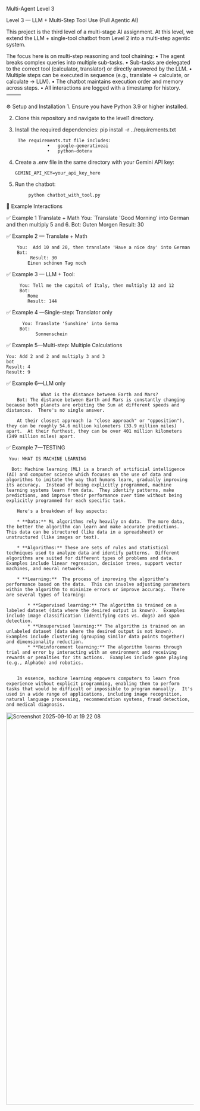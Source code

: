 Multi-Agent Level 3

Level 3 — LLM + Multi-Step Tool Use (Full Agentic AI)

This project is the third level of a multi-stage AI assignment. At this level, we extend the LLM + single-tool chatbot from Level 2 into a multi-step agentic system.

The focus here is on multi-step reasoning and tool chaining:
	•	The agent breaks complex queries into multiple sub-tasks.
	•	Sub-tasks are delegated to the correct tool (calculator, translator) or directly answered by the LLM.
	•	Multiple steps can be executed in sequence (e.g., translate → calculate, or calculate → LLM).
	•	The chatbot maintains execution order and memory across steps.
	•	All interactions are logged with a timestamp for history.
⸻

⚙️ Setup and Installation
	1.	Ensure you have Python 3.9 or higher installed.

  	
   2.	Clone this repository and navigate to the level1 directory.
	
 3.	Install the required dependencies:
            pip install -r ../requirements.txt
            
   		 The requirements.txt file includes:
                    •	google-generativeai
                    •	python-dotenv
   4.	Create a .env file in the same directory with your Gemini API key:

     		GEMINI_API_KEY=your_api_key_here
5.	Run the chatbot:

  			 python chatbot_with_tool.py



💬 Example Interactions

   ✅ Example 1 Translate + Math
        You: `Translate 'Good Morning' into German and then multiply 5 and 6.
        Bot: 
            Guten Morgen
            Result: 30


 ✅ Example 2 — Translate + Math     

        You:  Add 10 and 20, then translate 'Have a nice day' into German
        Bot: 
             Result: 30
            Einen schönen Tag noch

✅ Example 3 — LLM + Tool:

         You: Tell me the capital of Italy, then multiply 12 and 12
         Bot: 
            Rome
            Result: 144
✅ Example 4 —Single-step: Translator only     
        	
		  You: Translate 'Sunshine' into Germa
         Bot:
               Sonnenschein

✅ Example 5—Multi-step: Multiple Calculations
	
 	You: Add 2 and 2 and multiply 3 and 3
	bot
 	Result: 4
	Result: 9
 ✅ Example 6—LLM only

		 		 What is the distance between Earth and Mars?
		Bot: The distance between Earth and Mars is constantly changing because both planets are orbiting the Sun at different speeds and distances.  There's no single answer.
		
		At their closest approach (a "close approach" or "opposition"), they can be roughly 54.6 million kilometers (33.9 million miles) apart.  At their furthest, they can be over 401 million kilometers (249 million miles) apart.

✅ Example 7—TESTING
					
	 You: WHAT IS MACHINE LEARNING
						
	  Bot: Machine learning (ML) is a branch of artificial intelligence (AI) and computer science which focuses on the use of data and algorithms to imitate the way that humans learn, gradually improving its accuracy.  Instead of being explicitly programmed, machine learning systems learn from data.  They identify patterns, make predictions, and improve their performance over time without being explicitly programmed for each specific task.
		
		Here's a breakdown of key aspects:
		
		* **Data:** ML algorithms rely heavily on data.  The more data, the better the algorithm can learn and make accurate predictions.  This data can be structured (like data in a spreadsheet) or unstructured (like images or text).
		
		* **Algorithms:** These are sets of rules and statistical techniques used to analyze data and identify patterns.  Different algorithms are suited for different types of problems and data.  Examples include linear regression, decision trees, support vector machines, and neural networks.
		
		* **Learning:**  The process of improving the algorithm's performance based on the data.  This can involve adjusting parameters within the algorithm to minimize errors or improve accuracy.  There are several types of learning:
		
		    * **Supervised learning:** The algorithm is trained on a labeled dataset (data where the desired output is known).  Examples include image classification (identifying cats vs. dogs) and spam detection.
		    * **Unsupervised learning:** The algorithm is trained on an unlabeled dataset (data where the desired output is not known).  Examples include clustering (grouping similar data points together) and dimensionality reduction.
		    * **Reinforcement learning:** The algorithm learns through trial and error by interacting with an environment and receiving rewards or penalties for its actions.  Examples include game playing (e.g., AlphaGo) and robotics.
		
		
		In essence, machine learning empowers computers to learn from experience without explicit programming, enabling them to perform tasks that would be difficult or impossible to program manually.  It's used in a wide range of applications, including image recognition, natural language processing, recommendation systems, fraud detection, and medical diagnosis.
		
		
<img width="1680" height="1050" alt="Screenshot 2025-09-10 at 19 22 08" src="https://github.com/user-attachments/assets/1a2c3058-09d4-476a-9025-50d9e74f9364" />

		 
		

